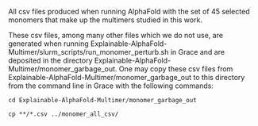 All csv files produced when running AlphaFold with the set of 45 selected monomers that make up the multimers studied in this work.

These csv files, among many other files which we do not use, are generated when running Explainable-AlphaFold-Multimer/slurm_scripts/run_monomer_perturb.sh in Grace and are deposited in the directory Explainable-AlphaFold-Multimer/monomer_garbage_out. One may copy these csv files from Explainable-AlphaFold-Multimer/monomer_garbage_out to this directory from the command line in Grace with the following commands:

`cd Explainable-AlphaFold-Multimer/monomer_garbage_out`

`cp **/*.csv ../monomer_all_csv/`
